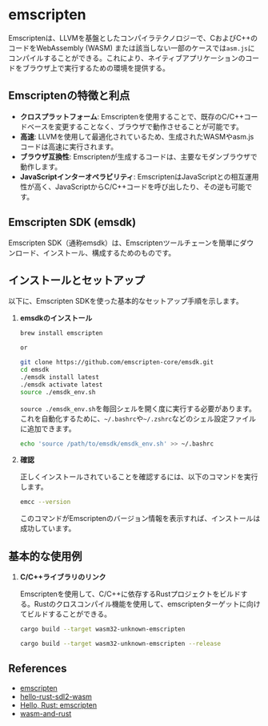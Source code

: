 # emscripten

Emscriptenは、LLVMを基盤としたコンパイラテクノロジーで、CおよびC++のコードをWebAssembly (WASM) または該当しない一部のケースでは`asm.js`にコンパイルすることができる。これにより、ネイティブアプリケーションのコードをブラウザ上で実行するための環境を提供する。

## Emscriptenの特徴と利点

- **クロスプラットフォーム**: Emscriptenを使用することで、既存のC/C++コードベースを変更することなく、ブラウザで動作させることが可能です。
- **高速**: LLVMを使用して最適化されているため、生成されたWASMやasm.jsコードは高速に実行されます。
- **ブラウザ互換性**: Emscriptenが生成するコードは、主要なモダンブラウザで動作します。
- **JavaScriptインターオペラビリティ**: EmscriptenはJavaScriptとの相互運用性が高く、JavaScriptからC/C++コードを呼び出したり、その逆も可能です。

## Emscripten SDK (emsdk)

Emscripten SDK（通称emsdk）は、Emscriptenツールチェーンを簡単にダウンロード、インストール、構成するためのものです。

## インストールとセットアップ

以下に、Emscripten SDKを使った基本的なセットアップ手順を示します。

1. **emsdkのインストール**

    ```sh
    brew install emscripten
    
    or

    git clone https://github.com/emscripten-core/emsdk.git
    cd emsdk
    ./emsdk install latest
    ./emsdk activate latest
    source ./emsdk_env.sh
    ```

    `source ./emsdk_env.sh`を毎回シェルを開く度に実行する必要があります。これを自動化するために、`~/.bashrc`や`~/.zshrc`などのシェル設定ファイルに追加できます。

    ```sh
    echo 'source /path/to/emsdk/emsdk_env.sh' >> ~/.bashrc
    ```

2. **確認**

    正しくインストールされていることを確認するには、以下のコマンドを実行します。

    ```sh
    emcc --version
    ```

    このコマンドがEmscriptenのバージョン情報を表示すれば、インストールは成功しています。

## 基本的な使用例

1. **C/C++ライブラリのリンク**

    Emscriptenを使用して、C/C++に依存するRustプロジェクトをビルドする。Rustのクロスコンパイル機能を使用して、emscriptenターゲットに向けてビルドすることができる。

    ```sh
    cargo build --target wasm32-unknown-emscripten

    cargo build --target wasm32-unknown-emscripten --release
    ```

## References

- [emscripten](https://emscripten.org/)
- [hello-rust-sdl2-wasm](https://github.com/awwsmm/hello-rust-sdl2-wasm)
- [Hello, Rust: emscripten](https://www.hellorust.com/setup/emscripten/)
- [wasm-and-rust](https://github.com/raphamorim/wasm-and-rust)
